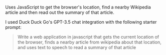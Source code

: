 Uses JavaScript to get the browser's location, find a nearby Wikipedia article and then read out the summary of that article.

I used Duck Duck Go's GPT-3.5 chat integration with the following starter prompt:

> Write a web application in javascript that gets the current location of the browser, finds a nearby article from wikipedia about that location, and uses text to speech to read a summary of that article
